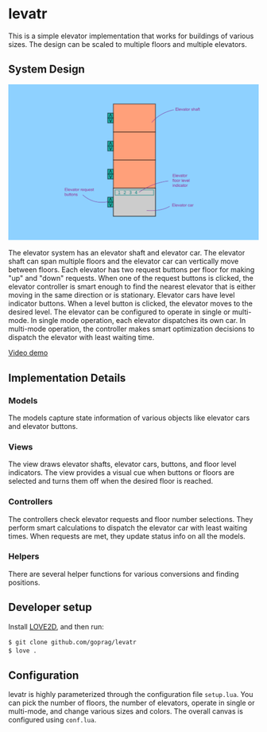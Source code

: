 # levatr

This is a simple elevator implementation that works for buildings of various sizes. The design can be scaled to multiple floors and multiple elevators.

## System Design

![levatr System Design](https://raw.githubusercontent.com/goprag/levatr/master/levatr_design.png)

The elevator system has an elevator shaft and elevator car. The elevator shaft can span multiple floors and the 
elevator car can vertically move between floors. Each elevator has two request buttons per floor for making "up" 
and "down" requests. When one of the request buttons is clicked, the elevator controller is smart enough to find 
the nearest elevator that is either moving in the same direction or is stationary. Elevator cars have level indicator 
buttons. When a level button is clicked, the elevator moves to the desired level. The elevator can be configured to 
operate in single or multi-mode. In single mode operation, each elevator dispatches its own car. In multi-mode 
operation, the controller makes smart optimization decisions to dispatch the elevator with least waiting time.

[Video demo](https://youtu.be/FVe8HDRILyQ)

## Implementation Details

### Models

The models capture state information of various objects like elevator cars and elevator buttons.

### Views

The view draws elevator shafts, elevator cars, buttons, and floor level indicators. The view provides a visual cue when
buttons or floors are selected and turns them off when the desired floor is reached.

### Controllers

The controllers check elevator requests and floor number selections. They perform smart calculations to dispatch the elevator car with least waiting times. When requests are met, they update status info on all the models.

### Helpers

There are several helper functions for various conversions and finding positions. 

        
## Developer setup

Install [LOVE2D](https://love2d.org), and then run:

```bash
$ git clone github.com/goprag/levatr
$ love .
```

## Configuration

levatr is highly parameterized through the configuration file `setup.lua`. You can pick the number of floors, the number of elevators, operate in single or multi-mode, and change various sizes and colors. The overall canvas is configured using `conf.lua`.
    


